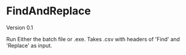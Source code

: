 # FindAndReplace

Version 0.1

Run Either the batch file or .exe. Takes .csv with headers of 'Find' and 'Replace' as input. 
